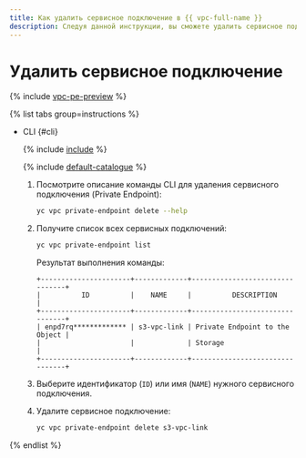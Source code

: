 ```yaml
---
title: Как удалить сервисное подключение в {{ vpc-full-name }}
description: Следуя данной инструкции, вы сможете удалить сервисное подключение (Private Endpoint) в VPC.
---
```


# Удалить сервисное подключение

{% include [vpc-pe-preview](../../_includes/vpc/pe-preview.md) %}



{% list tabs group=instructions %}

- CLI {#cli}

  {% include [include](../../_includes/cli-install.md) %}

  {% include [default-catalogue](../../_includes/default-catalogue.md) %}
  
  1. Посмотрите описание команды CLI для удаления сервисного подключения (Private Endpoint):

      ```bash
      yc vpc private-endpoint delete --help
      ```

  1. Получите список всех сервисных подключений:

     ```bash
     yc vpc private-endpoint list
     ```

     Результат выполнения команды:
     
     ```text
     +----------------------+-------------+--------------------------------+
     |          ID          |    NAME     |          DESCRIPTION           |
     +----------------------+-------------+--------------------------------+
     | enpd7rq************* | s3-vpc-link | Private Endpoint to the Object |
     |                      |             | Storage                        |
     +----------------------+-------------+--------------------------------+
     ``` 

  1. Выберите идентификатор (`ID`) или имя (`NAME`) нужного сервисного подключения.
  1. Удалите сервисное подключение:

     ```bash
     yc vpc private-endpoint delete s3-vpc-link
     ```

{% endlist %}
